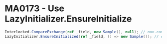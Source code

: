 # MA0173 - Use LazyInitializer.EnsureInitialize

```c#
Interlocked.CompareExchange(ref _field, new Sample(), null); // non-compliant
LazyInitializer.EnsureInitialized(ref _field, () => new Sample()); // compliant
```
